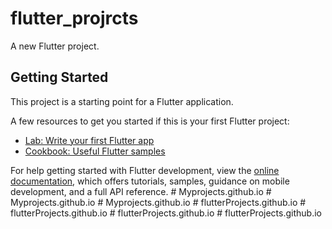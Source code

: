 # flutter_projrcts

A new Flutter project.

## Getting Started

This project is a starting point for a Flutter application.

A few resources to get you started if this is your first Flutter project:

- [Lab: Write your first Flutter app](https://docs.flutter.dev/get-started/codelab)
- [Cookbook: Useful Flutter samples](https://docs.flutter.dev/cookbook)

For help getting started with Flutter development, view the
[online documentation](https://docs.flutter.dev/), which offers tutorials,
samples, guidance on mobile development, and a full API reference.
#   M y p r o j e c t s . g i t h u b . i o  
 #   M y p r o j e c t s . g i t h u b . i o  
 #   M y p r o j e c t s . g i t h u b . i o  
 #   f l u t t e r P r o j e c t s . g i t h u b . i o  
 # flutterProjects.github.io
#   f l u t t e r P r o j e c t s . g i t h u b . i o  
 #   f l u t t e r P r o j e c t s . g i t h u b . i o  
 
